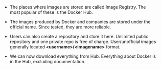 - The places where images are stored are called Image Registry.
The most popular of these is the Docker Hub.

- The images produced by Docker and companies are stored under the official name. Since tested, they are more reliable.

- Users can also create a repository and store it here.
Unlimited public repository and one private repo is free of charge. User/unofficial images generally located **\<username\>/\<imagename\>** format.

- We can now download everything from Hub. Everything about Docker is in the Hub, excluding documentation.

